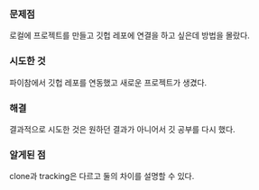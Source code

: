 ### 문제점
로컬에 프로젝트를 만들고 깃헙 레포에 연결을 하고 싶은데 방법을 몰랐다.
### 시도한 것
파이참에서 깃헙 레포를 연동했고 새로운 프로젝트가 생겼다.
### 해결
결과적으로 시도한 것은 원하던 결과가 아니어서 깃 공부를 다시 했다.
### 알게된 점
clone과 tracking은 다르고 둘의 차이를 설명할 수 있다.
